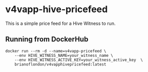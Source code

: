 # v4vapp-hive-pricefeed
This is a simple price feed for a Hive Witness to run.


## Running from DockerHub


```shell
docker run --rm -d --name=v4vapp-pricefeed \
    --env HIVE_WITNESS_NAME=your_witness_name \
    --env HIVE_WITNESS_ACTIVE_KEY=your_witness_active_key  \
    brianoflondon/v4vapphivepricefeed:latest
```
